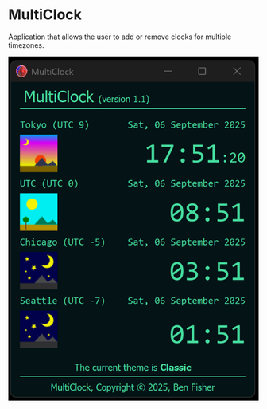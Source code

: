 # MultiClock

Application that allows the user to add or remove clocks for multiple timezones.

<img src="screenshot.png">
